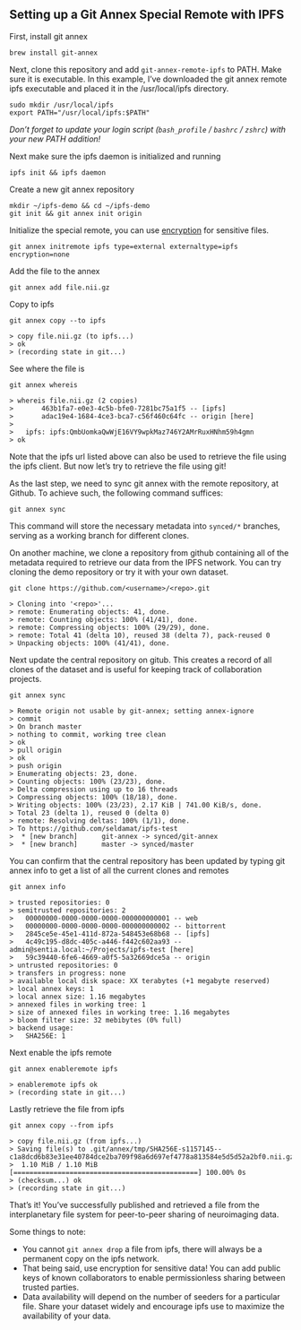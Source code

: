 
## Setting up a Git Annex Special Remote with IPFS

First, install git annex
```
brew install git-annex
```

Next, clone this repository and add `git-annex-remote-ipfs` to PATH. Make sure it is executable. In this example, I’ve downloaded the git annex remote ipfs executable and placed it in the /usr/local/ipfs directory.
```
sudo mkdir /usr/local/ipfs
export PATH="/usr/local/ipfs:$PATH"
```

*Don’t forget to update your login script (`bash_profile` / `bashrc` / `zshrc`) with your new PATH addition!*

Next make sure the ipfs daemon is initialized and running
```
ipfs init && ipfs daemon
```

Create a new git annex repository
```
mkdir ~/ipfs-demo && cd ~/ipfs-demo
git init && git annex init origin
```

Initialize the special remote, you can use [encryption](https://git-annex.branchable.com/encryption/) for sensitive files.
```
git annex initremote ipfs type=external externaltype=ipfs encryption=none
```

Add the file to the annex
```
git annex add file.nii.gz
```

Copy to ipfs
```
git annex copy --to ipfs
```
```
> copy file.nii.gz (to ipfs...)
> ok
> (recording state in git...)
```

See where the file is
```
git annex whereis
```
```
> whereis file.nii.gz (2 copies)
>   	463b1fa7-e0e3-4c5b-bfe0-7281bc75a1f5 -- [ipfs]
>    	adac19e4-1684-4ce3-bca7-c56f460c64fc -- origin [here]
>
>   ipfs: ipfs:QmbUomkaQwWjE16VY9wpkMaz746Y2AMrRuxHNhm59h4gmn
> ok
```

Note that the ipfs url listed above can also be used to retrieve the file using the ipfs client. But now let’s try to retrieve the file using git!

As the last step, we need to sync git annex with the remote repository, at Github. To achieve such, the following command suffices:
```
git annex sync
```
This command will store the necessary metadata into `synced/*` branches, serving as a working branch for different clones.

On another machine, we clone a repository from github containing all of the metadata required to retrieve our data from the IPFS network. You can try cloning the demo repository or try it with your own dataset.
```
git clone https://github.com/<username>/<repo>.git
```
```
> Cloning into '<repo>'...
> remote: Enumerating objects: 41, done.
> remote: Counting objects: 100% (41/41), done.
> remote: Compressing objects: 100% (29/29), done.
> remote: Total 41 (delta 10), reused 38 (delta 7), pack-reused 0
> Unpacking objects: 100% (41/41), done.
```

Next update the central repository on gitub. This creates a record of all clones of the dataset and is useful for keeping track of collaboration projects.
```
git annex sync
```
```
> Remote origin not usable by git-annex; setting annex-ignore
> commit
> On branch master
> nothing to commit, working tree clean
> ok
> pull origin
> ok
> push origin
> Enumerating objects: 23, done.
> Counting objects: 100% (23/23), done.
> Delta compression using up to 16 threads
> Compressing objects: 100% (18/18), done.
> Writing objects: 100% (23/23), 2.17 KiB | 741.00 KiB/s, done.
> Total 23 (delta 1), reused 0 (delta 0)
> remote: Resolving deltas: 100% (1/1), done.
> To https://github.com/seldamat/ipfs-test
>  * [new branch]      git-annex -> synced/git-annex
>  * [new branch]      master -> synced/master
```

You can confirm that the central repository has been updated by typing git annex info to get a list of all the current clones and remotes
```
git annex info
```
```
> trusted repositories: 0
> semitrusted repositories: 2
> 	00000000-0000-0000-0000-000000000001 -- web
>  	00000000-0000-0000-0000-000000000002 -- bittorrent
>  	2845ce5e-45e1-411d-872a-548453e68b68 -- [ipfs]
>  	4c49c195-d8dc-405c-a446-f442c602aa93 -- admin@sentia.local:~/Projects/ipfs-test [here]
>  	59c39440-6fe6-4669-a0f5-5a32669dce5a -- origin
> untrusted repositories: 0
> transfers in progress: none
> available local disk space: XX terabytes (+1 megabyte reserved)
> local annex keys: 1
> local annex size: 1.16 megabytes
> annexed files in working tree: 1
> size of annexed files in working tree: 1.16 megabytes
> bloom filter size: 32 mebibytes (0% full)
> backend usage:
> 	SHA256E: 1
```

Next enable the ipfs remote
```
git annex enableremote ipfs
```
```
> enableremote ipfs ok
> (recording state in git...)
```

Lastly retrieve the file from ipfs
```
git annex copy --from ipfs
```
```
> copy file.nii.gz (from ipfs...)
> Saving file(s) to .git/annex/tmp/SHA256E-s1157145--c1a8dcd6b83e31ee40784dce2ba709f98a6d697ef4778a813584e5d5d52a2bf0.nii.gz
>  1.10 MiB / 1.10 MiB [==============================================] 100.00% 0s
> (checksum...) ok
> (recording state in git...)
```

That’s it! You’ve successfully published and retrieved a file from the interplanetary file system for peer-to-peer sharing of neuroimaging data.

Some things to note:
* You cannot `git annex drop` a file from ipfs, there will always be a permanent copy on the ipfs network.
* That being said, use encryption for sensitive data! You can add public keys of known collaborators to enable permissionless sharing between trusted parties.
* Data availability will depend on the number of seeders for a particular file. Share your dataset widely and encourage ipfs use to maximize the availability of your data.
